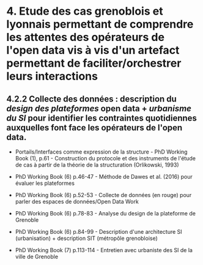 # 4. Etude des cas grenoblois et lyonnais permettant de comprendre les attentes des opérateurs de l'open data vis à vis d'un artefact permettant de faciliter/orchestrer leurs interactions

## 4.2.2 Collecte des données : description du _design des plateformes_ open data + _urbanisme du SI_ pour identifier les contraintes quotidiennes auxquelles font face les opérateurs de l'open data. 


- Portails/Interfaces comme expression de la structure - PhD Working Book (1), p.61 - Construction du protocole et des instruments de l'étude de cas à partir de la théorie de la structuration (Orlikowski, 1993)

- PhD Working Book (6) p.46-47 - Méthode de Dawes et al. (2016) pour évaluer les plateformes
- PhD Working Book (6) p.52-53 - Collecte de données (en rouge) pour parler des espaces de données/Open Data Work
- PhD Working Book (6) p.78-83 - Analyse du design de la plateforme de Grenoble
- PhD Working Book (6) p.84-99 - Description d'une architecture SI (urbanisation) + description SIT (métropôle grenobloise)
- PhD Working Book (7) p.113-114 - Entretien avec urbaniste des SI de la ville de Grenoble


